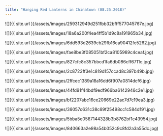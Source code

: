 ```yaml
---
title: "Hanging Red Lanterns in Chinatown (08.25.2018)"
---
```


![]({{ site.url }}/assets/images/259312949d251fbb32bfff577045767e.jpg)

![]({{ site.url }}/assets/images/18a6a200f4ea4ff5b1d9c8a191965b34.jpg)

![]({{ site.url }}/assets/images/6dd593d2639cb29fb16ca90412fe5262.jpg)

![]({{ site.url }}/assets/images/fae8be3f085051bf2ca8105989c4ceaf.jpg)

![]({{ site.url }}/assets/images/827cfc8c357bbcd1fa6db086cff6711c.jpg)

![]({{ site.url }}/assets/images/2c8723ff3e1c819d157ccad8c397b49b.jpg)

![]({{ site.url }}/assets/images/2ffcec1389a18a16dd6f907a0814dcf6.jpg)

![]({{ site.url }}/assets/images/44fd91f44bdf9edf966ba6142946c2e1.jpg)

![]({{ site.url }}/assets/images/bf2207abc16ce20669e22ac7d7c19ea3.jpg)

![]({{ site.url }}/assets/images/36057c631c38c69f25498cc1c584d191.jpg)

![]({{ site.url }}/assets/images/5bba5e0587144328b3b8762bf1c43954.jpg)

![]({{ site.url }}/assets/images/840663a2e98a54b052c9c8fd2a3a55dc.jpg)
